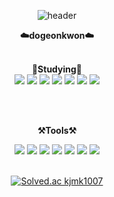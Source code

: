 <div align="center">
  
  ![header](https://capsule-render.vercel.app/api?type=waving&color=auto&height=300&section=header&text=Dogeon's%20GitHub&fontSize=90) 
  
  <Strong>☁️dogeonkwon☁️</Strong><br>
  

  <br><Strong>🌱Studying🌱</Strong><br>
  <img src="https://img.shields.io/badge/typescript-3178C6?style=for-the-badge&logo=javascript&logoColor=black">
  <img src="https://img.shields.io/badge/javascript-F7DF1E?style=for-the-badge&logo=javascript&logoColor=black">
  <img src="https://img.shields.io/badge/react-61DAFB?style=for-the-badge&logo=react&logoColor=black">
  <img src="https://img.shields.io/badge/reactnative-3655FF?style=for-the-badge&logo=react&logoColor=black">
  <img src="https://img.shields.io/badge/html-E34F26?style=for-the-badge&logo=html&logoColor=black">
  <img src="https://img.shields.io/badge/css-1572B6?style=for-the-badge&logo=css&logoColor=black">
  <img src="https://img.shields.io/badge/python-3776AB?style=for-the-badge&logo=python&logoColor=black">
  
  <br>
  
  <br><Strong>⚒️Tools⚒️</Strong><br>
  
  <img src="https://img.shields.io/badge/Jira-0052CC?style=for-the-badge&logo=Jira&logoColor=black">
  <img src="https://img.shields.io/badge/GitHub-02458D?style=for-the-badge&logo=GitHub&logoColor=black">
  <img src="https://img.shields.io/badge/GitLab-FCA121?style=for-the-badge&logo=GitLab&logoColor=black">
  <img src="https://img.shields.io/badge/Figma-F24E1E?style=for-the-badge&logo=Figma&logoColor=black">
  <img src="https://img.shields.io/badge/Notion-F50057?style=for-the-badge&logo=Notion&logoColor=black">
  <img src="https://img.shields.io/badge/Visual Studio Code-007ACC?style=for-the-badge&logo=Visual Studio Code&logoColor=black">
  <img src="https://img.shields.io/badge/PyCharm-1DA456?style=for-the-badge&logo=PyCharm&logoColor=black">
  <br>
  
  <br>
  
  [![Solved.ac
kjmk1007](http://mazassumnida.wtf/api/v2/generate_badge?boj=kjmk1007)](https://solved.ac/kjmk1007)
  
</div>
